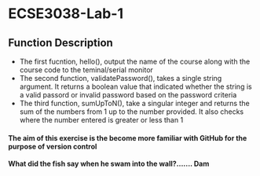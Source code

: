 # ECSE3038-Lab-1
## Function Description
* The first fucntion, hello(), output the name of the course along with the course code to the teminal/serial monitor
* The second function, validatePassword(), takes a single string argument. It returns a boolean value that indicated whether the string is a valid passord or invalid password based on the password criteria
* The third function, sumUpToN(), take a singular integer and returns the sum of the numbers from 1 up to the number provided. It also checks where the number entered is greater or less than 1
#### The aim of this exercise is the become more familiar with GitHub for the purpose of version control

**What did the fish say when he swam into the wall?....... Dam**
